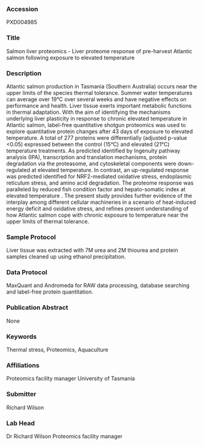 ### Accession
PXD004985

### Title
Salmon liver proteomics -  Liver proteome response of pre-harvest Atlantic salmon following exposure to elevated temperature

### Description
Atlantic salmon production in Tasmania (Southern Australia) occurs near the upper limits of the species thermal tolerance. Summer water temperatures can average over 19°C over several weeks and have negative effects on performance and health. Liver tissue exerts important metabolic functions in thermal adaptation. With the aim of identifying the mechanisms underlying liver plasticity in response to chronic elevated temperature in Atlantic salmon, label-free quantitative shotgun proteomics was used to explore quantitative protein changes after 43 days of exposure to elevated temperature.  A total of 277 proteins were differentially (adjusted p-value <0.05) expressed between the control (15°C) and elevated (21°C) temperature treatments. As predicted identified by Ingenuity pathway analysis (IPA), transcription and translation mechanisms, protein degradation via the proteasome, and cytoskeletal components were down-regulated at elevated temperature. In contrast, an up-regulated response was predicted identified for NRF2-mediated oxidative stress, endoplasmic reticulum stress, and amino acid degradation. The proteome response was paralleled by reduced fish condition factor and hepato-somatic index at elevated temperature . The present study provides further evidence of the interplay among different cellular machineries in a scenario of heat-induced energy deficit and oxidative stress, and refines present understanding of how Atlantic salmon cope with chronic exposure to temperature near the upper limits of thermal tolerance.

### Sample Protocol
Liver tissue was extracted with 7M urea and 2M thiourea and protein samples cleaned up using ethanol precipitation.

### Data Protocol
MaxQuant and Andromeda for RAW data processing, database searching and label-free protein quantitation.

### Publication Abstract
None

### Keywords
Thermal stress, Proteomics, Aquaculture

### Affiliations
Proteomics facility manager
University of Tasmania

### Submitter
Richard Wilson

### Lab Head
Dr Richard Wilson
Proteomics facility manager


